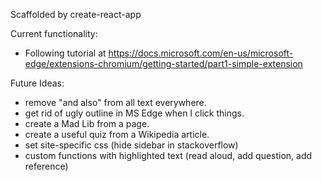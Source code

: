 Scaffolded by create-react-app

Current functionality:
- Following tutorial at https://docs.microsoft.com/en-us/microsoft-edge/extensions-chromium/getting-started/part1-simple-extension

Future Ideas:
- remove "and also" from all text everywhere.
- get rid of ugly outline in MS Edge when I click things.
- create a Mad Lib from a page.
- create a useful quiz from a Wikipedia article.
- set site-specific css (hide sidebar in stackoverflow)
- custom functions with highlighted text (read aloud, add question, add reference)
